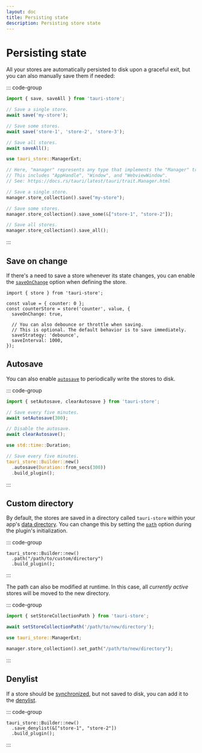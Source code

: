 ```yaml
---
layout: doc
title: Persisting state
description: Persisting store state
---
```


# Persisting state

All your stores are automatically persisted to disk upon a graceful exit, but you can also manually save them if needed:

::: code-group

```typescript [JavaScript]
import { save, saveAll } from 'tauri-store';

// Save a single store.
await save('my-store');

// Save some stores.
await save('store-1', 'store-2', 'store-3');

// Save all stores.
await saveAll();
```

```rust [Rust]
use tauri_store::ManagerExt;

// Here, "manager" represents any type that implements the "Manager" trait provided by Tauri.
// This includes "AppHandle", "Window", and "WebviewWindow".
// See: https://docs.rs/tauri/latest/tauri/trait.Manager.html

// Save a single store.
manager.store_collection().save("my-store");

// Save some stores.
manager.store_collection().save_some(&["store-1", "store-2"]);

// Save all stores.
manager.store_collection().save_all();
```

:::

## Save on change

If there's a need to save a store whenever its state changes, you can enable the [`saveOnChange`](https://tb.dev.br/tauri-store/js-docs/tauri-store/interfaces/StoreBackendOptions.html#saveonchange) option when defining the store.

```typescript{5}
import { store } from 'tauri-store';

const value = { counter: 0 };
const counterStore = store('counter', value, {
  saveOnChange: true,

  // You can also debounce or throttle when saving.
  // This is optional. The default behavior is to save immediately.
  saveStrategy: 'debounce',
  saveInterval: 1000,
});
```

## Autosave

You can also enable [`autosave`](https://docs.rs/tauri-store/latest/tauri_store/struct.Builder.html#method.autosave) to periodically write the stores to disk.

::: code-group

```typescript [JavaScript]
import { setAutosave, clearAutosave } from 'tauri-store';

// Save every five minutes.
await setAutosave(300);

// Disable the autosave.
await clearAutosave();
```

```rust [Rust]
use std::time::Duration;

// Save every five minutes.
tauri_store::Builder::new()
  .autosave(Duration::from_secs(300))
  .build_plugin();
```

:::

## Custom directory

By default, the stores are saved in a directory called `tauri-store` within your app's [data directory](https://docs.rs/tauri/latest/tauri/path/struct.PathResolver.html#method.app_data_dir). You can change this by setting the [`path`](https://docs.rs/tauri-store/latest/tauri_store/struct.Builder.html#method.path) option during the plugin's initialization.

::: code-group

```rust{2} [src-tauri/src/lib.rs]
tauri_store::Builder::new()
  .path("/path/to/custom/directory")
  .build_plugin();
```

:::

The path can also be modified at runtime. In this case, all _currently active_ stores will be moved to the new directory.

::: code-group

```typescript [JavaScript]
import { setStoreCollectionPath } from 'tauri-store';

await setStoreCollectionPath('/path/to/new/directory');
```

```rust [Rust]
use tauri_store::ManagerExt;

manager.store_collection().set_path("/path/to/new/directory");
```

:::

## Denylist

If a store should be [synchronized](./synchronization.md), but not saved to disk, you can add it to the [denylist](https://docs.rs/tauri-store/latest/tauri_store/struct.Builder.html#method.save_denylist).

::: code-group

```rust{2} [src-tauri/src/lib.rs]
tauri_store::Builder::new()
  .save_denylist(&["store-1", "store-2"])
  .build_plugin();
```

:::
